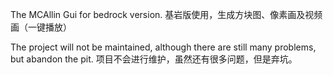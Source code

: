 The MCAllin Gui for bedrock version.
基岩版使用，生成方块图、像素画及视频画（一键播放）

The project will not be maintained, although there are still many problems, but abandon the pit.
项目不会进行维护，虽然还有很多问题，但是弃坑。
